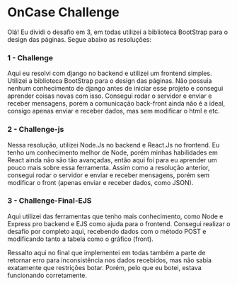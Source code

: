 # OnCase Challenge

Olá!
Eu dividi o desafio em 3, em todas utilizei a biblioteca BootStrap para o design das páginas. Segue abaixo as resoluções:
### 1 - Challenge
Aqui eu resolvi com django no backend e utilizei um frontend simples. Utilizei a biblioteca BootStrap para o design das páginas.
Não possuia nenhum conhecimento de django antes de iniciar esse projeto e consegui aprender coisas novas com isso. Consegui rodar o servidor e enviar e receber mensagens, porém a comunicação back-front ainda não é a ideal, consigo apenas enviar e receber dados, mas sem modificar o html e etc.
### 2 - Challenge-js
Nessa resolução, utilizei Node.Js no backend e React.Js no frontend.
Eu tenho um conhecimento melhor de Node, porém minhas habilidades em React ainda não são tão avançadas, então aqui foi para eu aprender um pouco mais sobre essa ferramenta.
Assim como a resolução anterior, consegui rodar o servidor e enviar e receber mensagens, porém sem modificar o front (apenas enviar e receber dados, como JSON).

### 3 - Challenge-Final-EJS
Aqui utilizei das ferramentas que tenho mais conhecimento, como Node e Express pro backend e EJS como ajuda para o frontend.
Consegui realizar o desafio por completo aqui, recebendo dados com o método POST e modificando tanto a tabela como o gráfico (front).

Ressalto aqui no final que implementei em todas também a parte de retornar erro para inconsistência nos dados recebidos, mas não sabia exatamente que restrições botar. Porém, pelo que eu botei, estava funcionando corretamente.